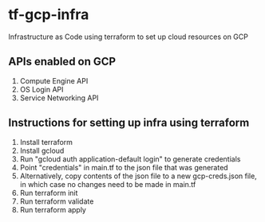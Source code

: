 # tf-gcp-infra
Infrastructure as Code using terraform to set up cloud resources on GCP

## APIs enabled on GCP
1. Compute Engine API
2. OS Login API
3. Service Networking API

## Instructions for setting up infra using terraform
1. Install terraform 
2. Install gcloud
3. Run "gcloud auth application-default login" to generate credentials
4. Point "credentials" in main.tf to the json file that was generated
5. Alternatively, copy contents of the json file to a new gcp-creds.json file, in which case no changes need to be made in main.tf
6. Run terraform init
7. Run terraform validate
8. Run terraform apply
